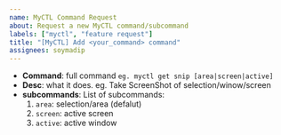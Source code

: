 ```yaml
---
name: MyCTL Command Request
about: Request a new MyCTL command/subcommand
labels: ["myctl", "feature request"]
title: "[MyCTL] Add <your_command> command"
assignees: soymadip
---
```


- **Command**: full command `eg. myctl get snip [area|screen|active]`
- **Desc**: what it does. eg. Take ScreenShot of selection/winow/screen
- **subcommands**:
    List of subcommands:
    1. `area`: selection/area (defalut)
    2. `screen`: active screen
    3. `active`: active window
